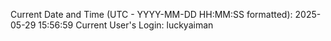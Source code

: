 Current Date and Time (UTC - YYYY-MM-DD HH:MM:SS formatted): 2025-05-29 15:56:59
Current User's Login: luckyaiman
